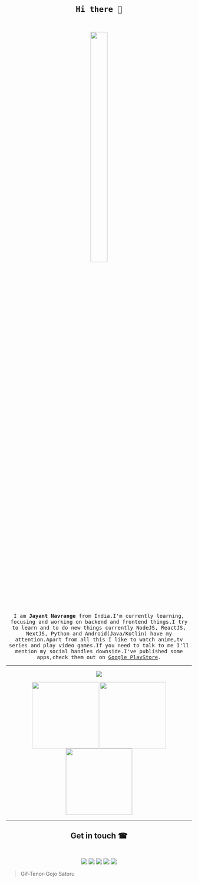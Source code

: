 <h2 align="center"><samp>Hi there 👋<samp></h2><br />

<p align="center">
<img width="30%" height="40%" src="https://c.tenor.com/VjW9TmAUjwIAAAAC/gojo-jujutsu-kaisen.gif" />
</p>

<p align="center" text-align: justify>
  <samp>I am <b>Jayant Navrange</b> from India.I'm currently learning, focusing and working on backend and frontend things.I try to learn and to do new things currently NodeJS, ReactJS, NextJS, Python and Android(Java/Kotlin) have my attention.Apart from all this I like to watch anime,tv series and play video games.If you need to talk to me I'll mention my social handles downside.I've published some apps,check them out on <a href="https://play.google.com/store/apps/developer?id=InfernoTech">Google PlayStore</a>.
  </samp>
</p>
<hr>
<p align="center">
  <img src="https://komarev.com/ghpvc/?username=jayantur13&label=Welcome 👀&style=for-the-badge&color=yellow"/>
</p>

<p align="center">
<img height="180em" src="https://github-readme-stats.vercel.app/api?username=jayantur13&theme=yeblu&count_private=true&show_icons=true" align = "center"/>
  <img height="180em" src="http://github-readme-streak-stats.herokuapp.com?user=jayantur13&theme=yeblu&date_format=M%20j%5B%2C%20Y%5D" align = "center"/>
<img height="180em" src="https://github-readme-stats.vercel.app/api/top-langs/?username=jayantur13&theme=yeblu&layout=compact&langs_count=10" align = "center"/>
</p>
<hr>
 
<h2 align="center">Get in touch ☎</h2><br />

<p align="center">
<a href="https://in.linkedin.com/in/jayant-navrange-238aa5138"><img src="https://img.shields.io/badge/LinkedIn-0077B5?style=for-the-badge&logo=linkedin&logoColor=white"/></a>
<a href="mailto:vu.vcareforu@gmail.com"><img src="https://img.shields.io/badge/Gmail-D14836?style=for-the-badge&logo=gmail&logoColor=white" /></a>
<a href="https://www.facebook.com/vu.vcareforu"><img src="https://img.shields.io/badge/Facebook-1877F2?style=for-the-badge&logo=facebook&logoColor=white"/></a>
<a href="https://www.instagram.com/vcareforu/"><img src="https://img.shields.io/badge/Instagram-E4405F?style=for-the-badge&logo=instagram&logoColor=white"/></a>
<a href="https://twitter.com/jayantur13"><img src="https://img.shields.io/badge/Twitter-1DA1F2?style=for-the-badge&logo=twitter&logoColor=white"/></a>
</p>

> Gif-Tenor-Gojo Satoru


